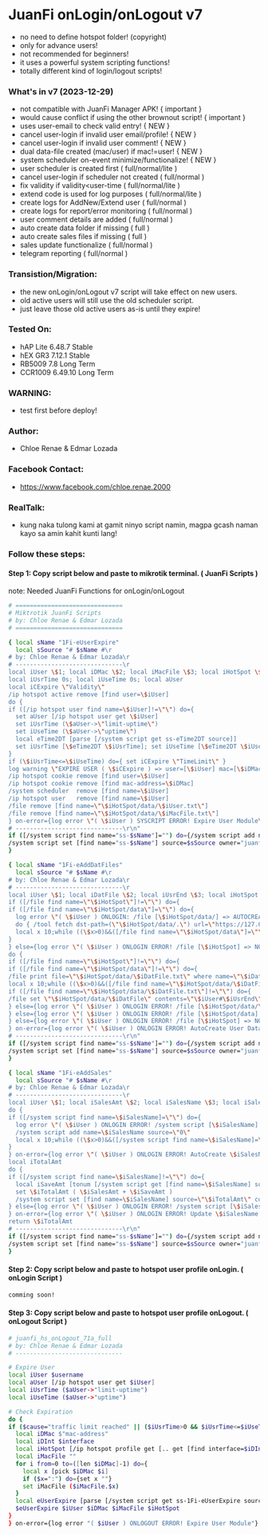 # JuanFi onLogin/onLogout v7
- no need to define hotspot folder! (copyright)
- only for advance users!
- not recommended for beginners!
- it uses a powerful system scripting functions!
- totally different kind of login/logout scripts!

### What's in v7 (2023-12-29)
- not compatible with JuanFi Manager APK! { important }
- would cause conflict if using the other brownout script! { important }
- uses user-email to check valid entry! { NEW }
- cancel user-login if invalid user email/profile! { NEW }
- cancel user-login if invalid user comment! { NEW }
- dual data-file created (mac/user) if mac!=user! { NEW }
- system scheduler on-event minimize/functionalize! { NEW }
- user scheduler is created first ( full/normal/lite )
- cancel user-login if scheduler not created ( full/normal )
- fix validity if validity<user-time ( full/normal/lite )
- extend code is used for log purposes ( full/normal/lite )
- create logs for AddNew/Extend user ( full/normal )
- create logs for report/error monitoring ( full/normal )
- user comment details are added ( full/normal )
- auto create data folder if missing ( full )
- auto create sales files if missing ( full )
- sales update functionalize ( full/normal )
- telegram reporting ( full/normal )

### Transistion/Migration:
- the new onLogin/onLogout v7 script will take effect on new users.
- old active users will still use the old scheduler script.
- just leave those old active users as-is until they expire!

### Tested On:
- hAP Lite 6.48.7 Stable
- hEX GR3 7.12.1 Stable
- RB5009 7.8 Long Term
- CCR1009 6.49.10 Long Term

### WARNING:
- test first before deploy!

### Author:
- Chloe Renae & Edmar Lozada

### Facebook Contact:
- https://www.facebook.com/chloe.renae.2000

### RealTalk:
- kung naka tulong kami at gamit ninyo script namin,
  magpa gcash naman kayo sa amin kahit kunti lang!

### Follow these steps:

#### Step 1: Copy script below and paste to mikrotik terminal. ( JuanFi Scripts )
note: Needed JuanFi Functions for onLogin/onLogout
```bash
# ==============================
# Miktrotik JuanFi Scripts
# by: Chloe Renae & Edmar Lozada
# ==============================

{ local sName "1Fi-eUserExpire"
  local sSource "# $sName #\r
# by: Chloe Renae & Edmar Lozada\r
# ------------------------------\r
local iUser \$1; local iDMac \$2; local iMacFile \$3; local iHotSpot \$4
local iUsrTime 0s; local iUseTime 0s; local aUser
local iCExpire \"Validity\"
/ip hotspot active remove [find user=\$iUser]
do {
if ([/ip hotspot user find name=\$iUser]!=\"\") do={
  set aUser [/ip hotspot user get \$iUser]
  set iUsrTime (\$aUser->\"limit-uptime\")
  set iUseTime (\$aUser->\"uptime\")
  local eTime2DT [parse [/system script get ss-eTime2DT source]]
  set iUsrTime [\$eTime2DT \$iUsrTime]; set iUseTime [\$eTime2DT \$iUseTime]
}
if (\$iUsrTime<=\$iUseTime) do={ set iCExpire \"TimeLimit\" }
log warning \"EXPIRE USER ( \$iCExpire ) => user=[\$iUser] mac=[\$iDMac] usertime=[\$iUsrTime] uptime=[\$iUseTime]\"
/ip hotspot cookie remove [find user=\$iUser]
/ip hotspot cookie remove [find mac-address=\$iDMac]
/system scheduler  remove [find name=\$iUser]
/ip hotspot user   remove [find name=\$iUser]
/file remove [find name=\"\$iHotSpot/data/\$iUser.txt\"]
/file remove [find name=\"\$iHotSpot/data/\$iMacFile.txt\"]
} on-error={log error \"( \$iUser ) SYSCRIPT ERROR! Expire User Module\"}
# ------------------------------\r\n"
if ([/system script find name="ss-$sName"]="") do={/system script add name="ss-$sName"}
/system script set [find name="ss-$sName"] source=$sSource owner="juanfi function" comment="( function_juanfi-01: $sName )"
}

{ local sName "1Fi-eAddDatFiles"
  local sSource "# $sName #\r
# by: Chloe Renae & Edmar Lozada\r
# ------------------------------\r
local iUser \$1; local iDatFile \$2; local iUsrEnd \$3; local iHotSpot \$4
if ([/file find name=\"\$iHotSpot\"]!=\"\") do={
if ([/file find name=\"\$iHotSpot/data\"]=\"\") do={
  log error \"( \$iUser ) ONLOGIN: /file [\$iHotSpot/data/] => AUTOCREATE!\"
  do { /tool fetch dst-path=(\"\$iHotSpot/data/.\") url=\"https://127.0.0.1/\" } on-error={ }
  local x 10;while ((\$x>0)&&([/file find name=\"\$iHotSpot/data\"]=\"\")) do={set x (\$x-1);delay 1s}
}
} else={log error \"( \$iUser ) ONLOGIN ERROR! /file [\$iHotSpot] => NOT FOUND!\"}
do {
if ([/file find name=\"\$iHotSpot\"]!=\"\") do={
if ([/file find name=\"\$iHotSpot/data\"]!=\"\") do={
/file print file=\"\$iHotSpot/data/\$iDatFile.txt\" where name=\"\$iDatFile.txt\"
local x 10;while ((\$x>0)&&([/file find name=\"\$iHotSpot/data/\$iDatFile.txt\"]=\"\")) do={set x (\$x-1);delay 1s}
if ([/file find name=\"\$iHotSpot/data/\$iDatFile.txt\"]!=\"\") do={
/file set \"\$iHotSpot/data/\$iDatFile\" contents=\"\$iUser#\$iUsrEnd\"
} else={log error \"( \$iUser ) ONLOGIN ERROR! /file [\$iHotSpot/data/\$iDatFile.txt] => NOT FOUND!\"}
} else={log error \"( \$iUser ) ONLOGIN ERROR! /file [\$iHotSpot/data] => NOT FOUND!\"}
} else={log error \"( \$iUser ) ONLOGIN ERROR! /file [\$iHotSpot] => NOT FOUND!\"}
} on-error={log error \"( \$iUser ) ONLOGIN ERROR! AutoCreate User Data File Module\"}
# ------------------------------\r\n"
if ([/system script find name="ss-$sName"]="") do={/system script add name="ss-$sName"}
/system script set [find name="ss-$sName"] source=$sSource owner="juanfi function" comment="( function_juanfi-02: $sName )"
}

{ local sName "1Fi-eAddSales"
  local sSource "# $sName #\r
# by: Chloe Renae & Edmar Lozada\r
# ------------------------------\r
local iUser \$1; local iSalesAmt \$2; local iSalesName \$3; local iSalesComment \$4
do {
if ([/system script find name=\$iSalesName]=\"\") do={
  log error \"( \$iUser ) ONLOGIN ERROR! /system script [\$iSalesName] => AUTOCREATE!\"
  /system script add name=\$iSalesName source=\"0\"
  local x 10;while ((\$x>0)&&([/system script find name=\$iSalesName]=\"\")) do={set x (\$x-1);delay 1s}
}
} on-error={log error \"( \$iUser ) ONLOGIN ERROR! AutoCreate \$iSalesName Module\"}
local iTotalAmt
do {
if ([/system script find name=\$iSalesName]!=\"\") do={
  local iSaveAmt [tonum [/system script get [find name=\$iSalesName] source]]
  set \$iTotalAmt ( \$iSalesAmt + \$iSaveAmt )
  /system script set [find name=\$iSalesName] source=\"\$iTotalAmt\" comment=\$iSalesComment
} else={log error \"( \$iUser ) ONLOGIN ERROR! /system script [\$iSalesName] => NOT FOUND!\"}
} on-error={log error \"( \$iUser ) ONLOGIN ERROR! Update \$iSalesName Module\"}
return \$iTotalAmt
# ------------------------------\r\n"
if ([/system script find name="ss-$sName"]="") do={/system script add name="ss-$sName"}
/system script set [find name="ss-$sName"] source=$sSource owner="juanfi function" comment="( function_juanfi-03: $sName )"
}

```

#### Step 2: Copy script below and paste to hotspot user profile onLogin. ( onLogin Script )
```bash
comming soon!
```

#### Step 3: Copy script below and paste to hotspot user profile onLogout. ( onLogout Script )
```bash
# juanfi_hs_onLogout_71a_full
# by: Chloe Renae & Edmar Lozada
# ------------------------------

# Expire User
local iUser $username
local aUser [/ip hotspot user get $iUser]
local iUsrTime ($aUser->"limit-uptime")
local iUseTime ($aUser->"uptime")

# Check Expiration
do {
if ($cause="traffic limit reached" || ($iUsrTime>0 && $iUsrTime<=$iUseTime)) do={
  local iDMac $"mac-address"
  local iDInt $interface
  local iHotSpot [/ip hotspot profile get [.. get [find interface=$iDInt] profile] html-directory]
  local iMacFile ""
  for i from=0 to=([len $iDMac]-1) do={
    local x [pick $iDMac $i]
    if ($x=":") do={set x ""}
    set iMacFile ($iMacFile.$x)
  }
  local eUserExpire [parse [/system script get ss-1Fi-eUserExpire source]]
  $eUserExpire $iUser $iDMac $iMacFile $iHotSpot
}
} on-error={log error "( $iUser ) ONLOGOUT ERROR! Expire User Module"}

```
